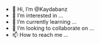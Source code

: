 - 👋 Hi, I’m @Kaydabanz
- 👀 I’m interested in ...
- 🌱 I’m currently learning ...
- 💞️ I’m looking to collaborate on ...
- 📫 How to reach me ...

<!---
Kaydabanz/Kaydabanz is a ✨ special ✨ repository because its `README.md` (this file) appears on your GitHub profile.
You can click the Preview link to take a look at your changes.
--->
